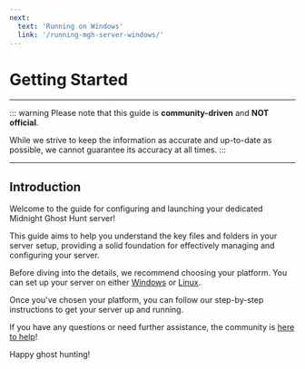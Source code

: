 ```yaml
---
next:
  text: 'Running on Windows'
  link: '/running-mgh-server-windows/'
---
```


# Getting Started

---

::: warning
Please note that this guide is **community-driven** and **NOT official**.

While we strive to keep the information as accurate and up-to-date as possible, we cannot guarantee its accuracy at all times.
:::

---

## Introduction

Welcome to the guide for configuring and launching your dedicated Midnight Ghost Hunt server!

This guide aims to help you understand the key files and folders in your server setup, providing a solid foundation for effectively managing and configuring your server.

Before diving into the details, we recommend choosing your platform. You can set up your server on either [Windows](../running-mgh-server-windows/) or [Linux](../running-mgh-server-linux/).

Once you've chosen your platform, you can follow our step-by-step instructions to get your server up and running.

If you have any questions or need further assistance, the community is [here to help](https://discord.gg/midnightghosthunt)!

Happy ghost hunting!

